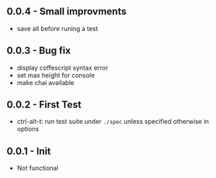 ## 0.0.4 - Small improvments
* save all before runing a test
## 0.0.3 - Bug fix
* display coffescript syntax error
* set max height for console
* make chai available
## 0.0.2 - First Test
* ctrl-alt-t: run test suite under `./spec` unless specified otherwise in options
## 0.0.1 - Init
* Not functional
